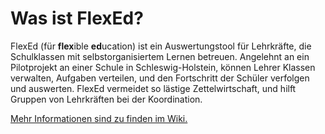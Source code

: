 # Was ist FlexEd?

FlexEd (für **flex**ible **ed**ucation) ist ein Auswertungstool für Lehrkräfte, die Schulklassen mit selbstorganisiertem Lernen betreuen. Angelehnt an ein Pilotprojekt an einer Schule in Schleswig-Holstein, können Lehrer Klassen verwalten, Aufgaben verteilen, und den Fortschritt der Schüler verfolgen und auswerten. FlexEd vermeidet so lästige Zettelwirtschaft, und hilft Gruppen von Lehrkräften bei der Koordination.

[Mehr Informationen sind zu finden im Wiki.](https://git.haw-hamburg.de/acm167/flexed-mobile/-/wikis/home)